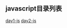 ## javascript目录列表

[day1-js](https://github.com/Ivyfcy/note/blob/master/js/day1-js.md)
[day2-js](https://github.com/Ivyfcy/note/blob/master/js/day2-js.md)
